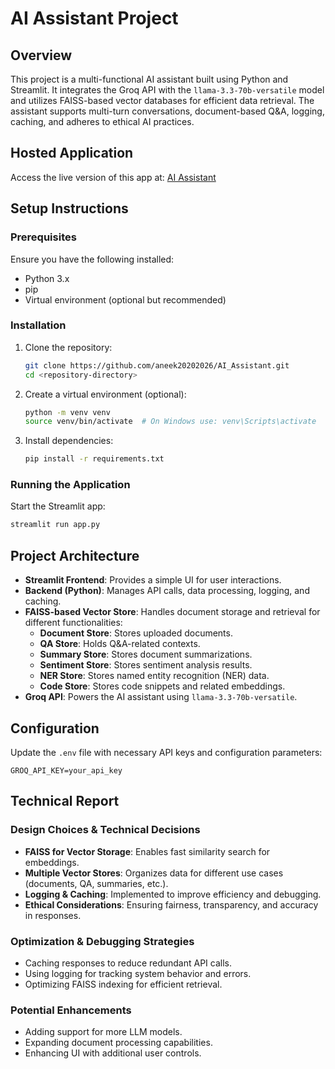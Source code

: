 # AI Assistant Project

## Overview
This project is a multi-functional AI assistant built using Python and Streamlit. It integrates the Groq API with the `llama-3.3-70b-versatile` model and utilizes FAISS-based vector databases for efficient data retrieval. The assistant supports multi-turn conversations, document-based Q&A, logging, caching, and adheres to ethical AI practices.


## Hosted Application
Access the live version of this app at: [AI Assistant](<https://aiassistant-demo.streamlit.app/>)

## Setup Instructions

### Prerequisites
Ensure you have the following installed:
- Python 3.x
- pip
- Virtual environment (optional but recommended)

### Installation
1. Clone the repository:
   ```sh
   git clone https://github.com/aneek20202026/AI_Assistant.git
   cd <repository-directory>
   ```
2. Create a virtual environment (optional):
   ```sh
   python -m venv venv
   source venv/bin/activate  # On Windows use: venv\Scripts\activate
   ```
3. Install dependencies:
   ```sh
   pip install -r requirements.txt
   ```

### Running the Application
Start the Streamlit app:
```sh
streamlit run app.py
```

## Project Architecture
- **Streamlit Frontend**: Provides a simple UI for user interactions.
- **Backend (Python)**: Manages API calls, data processing, logging, and caching.
- **FAISS-based Vector Store**: Handles document storage and retrieval for different functionalities:
  - **Document Store**: Stores uploaded documents.
  - **QA Store**: Holds Q&A-related contexts.
  - **Summary Store**: Stores document summarizations.
  - **Sentiment Store**: Stores sentiment analysis results.
  - **NER Store**: Stores named entity recognition (NER) data.
  - **Code Store**: Stores code snippets and related embeddings.
- **Groq API**: Powers the AI assistant using `llama-3.3-70b-versatile`.

## Configuration
Update the `.env` file with necessary API keys and configuration parameters:
```
GROQ_API_KEY=your_api_key
```

## Technical Report
### Design Choices & Technical Decisions
- **FAISS for Vector Storage**: Enables fast similarity search for embeddings.
- **Multiple Vector Stores**: Organizes data for different use cases (documents, QA, summaries, etc.).
- **Logging & Caching**: Implemented to improve efficiency and debugging.
- **Ethical Considerations**: Ensuring fairness, transparency, and accuracy in responses.

### Optimization & Debugging Strategies
- Caching responses to reduce redundant API calls.
- Using logging for tracking system behavior and errors.
- Optimizing FAISS indexing for efficient retrieval.

### Potential Enhancements
- Adding support for more LLM models.
- Expanding document processing capabilities.
- Enhancing UI with additional user controls.


